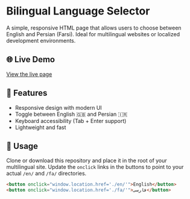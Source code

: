 # Bilingual Language Selector

A simple, responsive HTML page that allows users to choose between English and Persian (Farsi). Ideal for multilingual websites or localized development environments.

## 🌐 Live Demo

[View the live page](https://your-username.github.io/language-selector/)

## 🚀 Features

- Responsive design with modern UI
- Toggle between English 🇬🇧 and Persian 🇮🇷
- Keyboard accessibility (Tab + Enter support)
- Lightweight and fast

## 📁 Usage

Clone or download this repository and place it in the root of your multilingual site. Update the `onclick` links in the buttons to point to your actual `/en/` and `/fa/` directories.

```html
<button onclick="window.location.href='./en/'">English</button>
<button onclick="window.location.href='./fa/'">فارسی</button>
